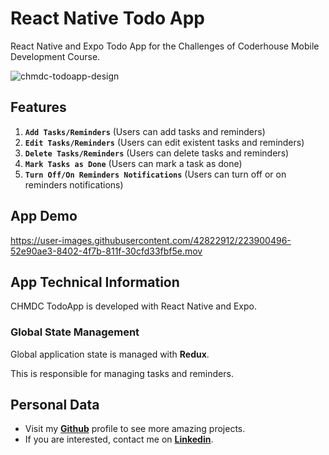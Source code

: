 # React Native Todo App

React Native and Expo Todo App for the Challenges of Coderhouse Mobile Development Course.

![chmdc-todoapp-design](https://user-images.githubusercontent.com/42822912/223900474-92ec1d71-1145-4402-bb5d-7d7ac142f86f.jpg)

## Features

1. **`Add Tasks/Reminders`** (Users can add tasks and reminders)
2. **`Edit Tasks/Reminders`** (Users can edit existent tasks and reminders)
3. **`Delete Tasks/Reminders`** (Users can delete tasks and reminders)
4. **`Mark Tasks as Done`** (Users can mark a task as done)
5. **`Turn Off/On Reminders Notifications`** (Users can turn off or on reminders notifications)

## App Demo

https://user-images.githubusercontent.com/42822912/223900496-52e90ae3-8402-4f7b-811f-30cfd33fbf5e.mov

## App Technical Information

CHMDC TodoApp is developed with React Native and Expo.

### Global State Management

Global application state is managed with **Redux**.

This is responsible for managing tasks and reminders.

## Personal Data

- Visit my [**Github**](https://github.com/mathiramilo) profile to see more amazing projects.
- If you are interested, contact me on [**Linkedin**](https://www.linkedin.com/in/mathias-ramilo).
